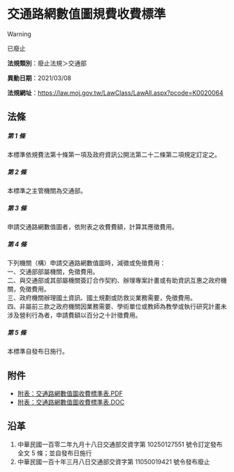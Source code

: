 # 交通路網數值圖規費收費標準


> [!WARNING]
> 已廢止


**法規類別**：廢止法規＞交通部

**異動日期**：2021/03/08  

**法規網址**：https://law.moj.gov.tw/LawClass/LawAll.aspx?pcode=K0020064



## 法條
##### 第 1 條
本標準依規費法第十條第一項及政府資訊公開法第二十二條第二項規定訂定之。

##### 第 2 條
本標準之主管機關為交通部。

##### 第 3 條
申請交通路網數值圖者，依附表之收費費額，計算其應徵費用。

##### 第 4 條
下列機關（構）申請交通路網數值圖時，減徵或免徵費用：  
一、交通部部屬機關，免徵費用。  
二、與交通部或其部屬機關簽訂合作契約、辦理專案計畫或有助資訊互惠之政府機關，免徵費用。  
三、政府機關辦理國土資訊、國土規劃或防救災業務需要，免徵費用。  
四、非屬前三款之政府機關因業務需要、學術單位或教師為教學或執行研究計畫未涉及營利行為者，申請費額以百分之十計徵費用。

##### 第 5 條
本標準自發布日施行。
## 附件
* [附表：交通路網數值圖收費標準表.PDF](https://law.moj.gov.tw/LawClass/LawGetFile.ashx?FileId=0000235604)
* [附表：交通路網數值圖收費標準表.DOC](https://law.moj.gov.tw/LawClass/LawGetFile.ashx?FileId=0000134553)
## 沿革
1. 中華民國一百零二年九月十八日交通部交資字第 10250127551  號令訂定發布全文 5  條；並自發布日施行
1. 中華民國一百十年三月八日交通部交資字第 11050019421  號令發布廢止
